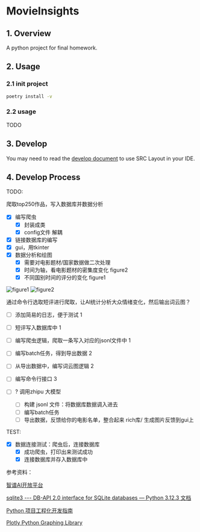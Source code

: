 # MovieInsights

## 1. Overview

A python project for final homework.

## 2. Usage

### 2.1 init project

```bash
poetry install -v
```

### 2.2 usage

TODO

## 3. Develop

You may need to read the [develop document](./docs/development.md) to use SRC Layout in your IDE.

## 4. Develop Process

TODO: 

爬取top250作品，写入数据库并数据分析
- [x] 编写爬虫
  - [x] 封装成类
  - [x] config文件 解耦
- [x] 链接数据库的编写
- [x] gui，用tkinter
- [x] 数据分析和绘图
  - [x] 需要对电影题材/国家数据做二次处理
  - [x] 时间为轴，看电影题材的密集度变化 figure2
  - [x] 不同国别时间的评分的变化 figure1

![figure1](https://yeijon-note.oss-cn-beijing.aliyuncs.com/img/image-20240527130001846.png)
![figure2](https://yeijon-note.oss-cn-beijing.aliyuncs.com/img/image-20240527130020233.png)


通过命令行选取短评进行爬取，让AI统计分析大众情绪变化，然后输出词云图？

- [ ] 添加简易的日志，便于测试 1
- [ ] 短评写入数据库中 1
- [ ] 编写爬虫逻辑，爬取一条写入对应的jsonl文件中 1
- [ ] 编写batch任务，得到导出数据 2
- [ ] 从导出数据中，编写词云图逻辑 2
- [ ] 编写命令行接口 3


- [ ] ? 调用zhipu 大模型
  - [ ] 构建 jsonl 文件：将数据库数据调入进去
  - [ ] 编写batch任务
  - [ ] 导出数据，反馈给你的电影名单，整合起来 rich库/ 生成图片反馈到gui上

TEST:
- [x] 数据连接测试：爬虫后，连接数据库
  - [x] 成功爬虫，打印出来测试成功
  - [x] 连接数据库并存入数据库中

参考资料：

[智谱AI开放平台](https://open.bigmodel.cn/dev/howuse/batchapi)

[sqlite3 --- DB-API 2.0 interface for SQLite databases — Python 3.12.3 文档](https://docs.python.org/zh-cn/3/library/sqlite3.html#sqlite3-tutorial)

[Python 项目工程化开发指南](https://pyloong.github.io/pythonic-project-guidelines/)

[Plotly Python Graphing Library](https://plotly.com/python/)